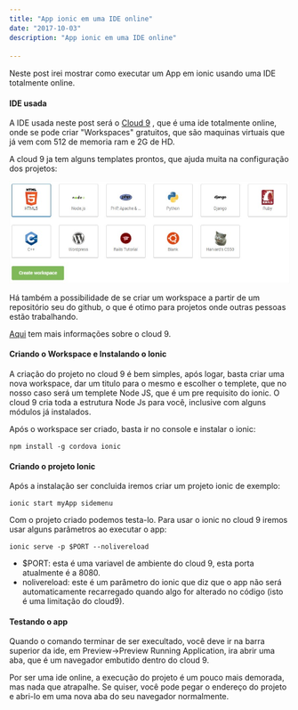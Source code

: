 ```yaml
---
title: "App ionic em uma IDE online"
date: "2017-10-03"
description: "App ionic em uma IDE online"

---
```


Neste post irei mostrar como executar um App em ionic usando uma IDE totalmente online.

####  **IDE usada**


A IDE usada neste post será o  [Cloud 9](https://c9.io/) , que é uma ide totalmente online, onde se pode criar "Workspaces" gratuitos, que são maquinas virtuais que já vem com 512 de memoria ram e 2G de HD.

A cloud 9 ja tem alguns templates prontos, que ajuda muita na configuração dos projetos:

![](https://raw.githubusercontent.com/CassioPimentel/cassiopimentel.github.io/master/images/PrtScr%20capture.jpg)


Há também a possibilidade de se criar um workspace a partir de um repositório seu do github, o que é otimo para projetos onde outras pessoas estão trabalhando.

[Aqui](https://docs.c9.io/docs/) tem mais informações sobre o cloud 9.

####  **Criando o Workspace e Instalando o Ionic**

A criação do projeto no cloud 9 é bem simples, após logar, basta criar uma nova workspace, dar um titulo para o mesmo e escolher o templete, que no nosso caso será um templete Node JS, que é um pre requisito do ionic. O cloud 9 cria toda a estrutura Node Js para você, inclusive com alguns módulos já instalados.

Após o workspace ser criado, basta ir no console e instalar o ionic:

    npm install -g cordova ionic



####  **Criando o projeto Ionic**

Após a instalação ser concluida iremos criar um projeto ionic de exemplo:

    ionic start myApp sidemenu

Com o projeto criado podemos testa-lo. Para usar o ionic no cloud 9 iremos usar alguns parâmetros ao executar o app: 

    ionic serve -p $PORT --nolivereload
    

 - $PORT:  esta é uma variavel de ambiente do cloud 9, esta porta
   atualmente é a 8080.
 - nolivereload: este é um parâmetro do ionic que diz que o app não será
   automaticamente recarregado quando algo for alterado no código (isto é uma limitação do cloud9). 

####  **Testando o app**

Quando o comando terminar de ser execultado, você deve ir na barra superior da ide, em Preview->Preview Running Application, ira abrir uma aba, que é um navegador embutido dentro do cloud 9.



Por ser uma ide online, a execução do projeto é um pouco mais demorada, mas nada que atrapalhe. Se quiser, você pode pegar o endereço do projeto e abri-lo em uma nova aba do seu navegador normalmente.
